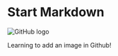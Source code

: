 # Start Markdown


![GitHub logo](https://github.githubassets.com/images/modules/logos_page/GitHub-Mark.png)

Learning to add an image in Github!
